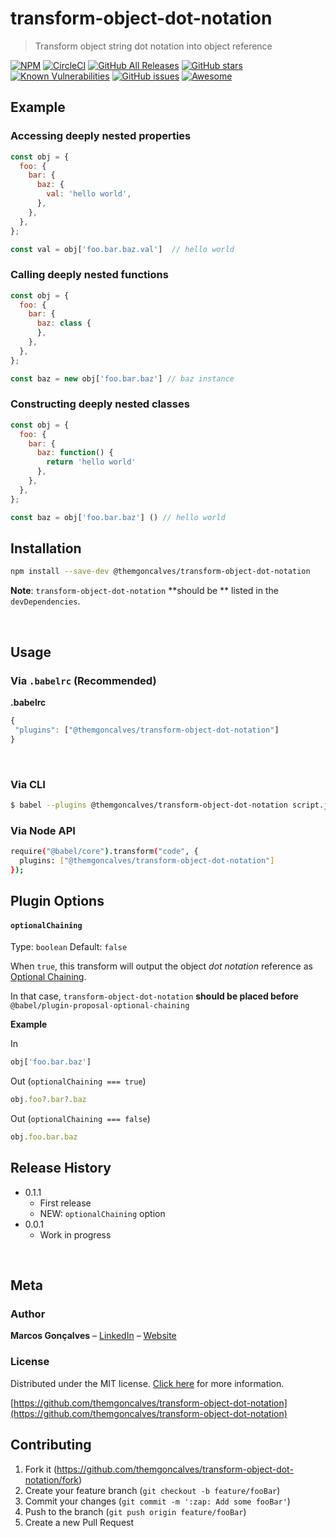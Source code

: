 # transform-object-dot-notation
> Transform object string dot notation into object reference

[![NPM][npm-image]][npm-url]
[![CircleCI][circle-ci-image]][circle-ci-url]
[![GitHub All Releases][releases-image]][releases-url]
[![GitHub stars][stars-image]][stars-url]
[![Known Vulnerabilities][vulnerabilities-image]][vulnerabilities-url]
[![GitHub issues][issues-image]][issues-url]
[![Awesome][awesome-image]][awesome-url]


## Example

### Accessing deeply nested properties

```js
const obj = {
  foo: {
    bar: {
      baz: {
        val: 'hello world',
      },
    },
  },
};

const val = obj['foo.bar.baz.val']  // hello world
```

### Calling deeply nested functions

```js
const obj = {
  foo: {
    bar: {
      baz: class {
      },
    },
  },
};

const baz = new obj['foo.bar.baz'] // baz instance
```

### Constructing deeply nested classes

```js
const obj = {
  foo: {
    bar: {
      baz: function() {
        return 'hello world'
      },
    },
  },
};

const baz = obj['foo.bar.baz'] () // hello world
```
## Installation

```sh
npm install --save-dev @themgoncalves/transform-object-dot-notation
```

**Note**: `transform-object-dot-notation` **should be ** listed in the `devDependencies`.

<br />

## Usage

### Via `.babelrc` (Recommended)

**.babelrc**

```javascript
{
 "plugins": ["@themgoncalves/transform-object-dot-notation"]
}
```

<br />

### Via CLI

```bash
$ babel --plugins @themgoncalves/transform-object-dot-notation script.js
```

### Via Node API

```bash
require("@babel/core").transform("code", {
  plugins: ["@themgoncalves/transform-object-dot-notation"]
});
```


## Plugin Options

#### `optionalChaining`

Type: `boolean`
Default: `false`

When `true`, this transform will output the object  _dot notation_ reference
as [Optional Chaining](https://babeljs.io/docs/en/babel-plugin-proposal-optional-chaining).

In that case, `transform-object-dot-notation` **should be placed before** `@babel/plugin-proposal-optional-chaining`

**Example**

In

```js
obj['foo.bar.baz']
```

Out (`optionalChaining === true`)

```js
obj.foo?.bar?.baz
```

Out (`optionalChaining === false`)

```js
obj.foo.bar.baz
```

## Release History
* 0.1.1
    * First release
    * NEW: `optionalChaining` option
* 0.0.1
    * Work in progress

<br />

## Meta

### Author
**Marcos Gonçalves** – [LinkedIn](http://linkedin.com/in/themgoncalves/) – [Website](http://www.themgoncalves.com)

### License
Distributed under the MIT license. [Click here](/LICENSE) for more information.

[https://github.com/themgoncalves/transform-object-dot-notation](https://github.com/themgoncalves/transform-object-dot-notation)

## Contributing

1. Fork it (<https://github.com/themgoncalves/transform-object-dot-notation/fork>)
2. Create your feature branch (`git checkout -b feature/fooBar`)
3. Commit your changes (`git commit -m ':zap: Add some fooBar'`)
4. Push to the branch (`git push origin feature/fooBar`)
5. Create a new Pull Request

<!-- Markdown link & img dfn's -->

[circle-ci-url]: https://circleci.com/gh/themgoncalves/transform-object-dot-notation
[circle-ci-image]: https://circleci.com/gh/themgoncalves/transform-object-dot-notation.svg?style=svg
[vulnerabilities-image]: https://snyk.io/test/github/themgoncalves/transform-object-dot-notation/badge.svg
[vulnerabilities-url]: https://snyk.io/test/github/themgoncalves/transform-object-dot-notation
[issues-image]: https://img.shields.io/github/issues/themgoncalves/transform-object-dot-notation.svg
[issues-url]: https://github.com/themgoncalves/transform-object-dot-notation/issues
[stars-image]: https://img.shields.io/github/stars/themgoncalves/transform-object-dot-notation.svg
[stars-url]: https://github.com/themgoncalves/transform-object-dot-notation/stargazers
[forks-image]: https://img.shields.io/github/forks/themgoncalves/transform-object-dot-notation.svg
[forks-url]: https://github.com/themgoncalves/transform-object-dot-notation/network
[awesome-image]: https://cdn.rawgit.com/sindresorhus/awesome/d7305f38d29fed78fa85652e3a63e154dd8e8829/media/badge.svg
[releases-image]: https://img.shields.io/github/downloads/atom/atom/total.svg
[releases-url]: https://github.com/themgoncalves/transform-object-dot-notation
[awesome-url]: https://github.com/themgoncalves/transform-object-dot-notation
[npm-image]: https://img.shields.io/npm/v/@themgoncalves/transform-object-dot-notation.svg
[npm-url]: https://www.npmjs.com/package/@themgoncalves/transform-object-dot-notation
